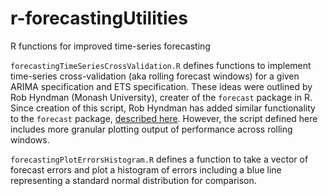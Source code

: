 # r-forecastingUtilities
R functions for improved time-series forecasting

`forecastingTimeSeriesCrossValidation.R` defines functions to implement time-series cross-validation (aka rolling forecast windows) for a given ARIMA specification and ETS specification. These ideas were outlined by Rob Hyndman (Monash University), creater of the `forecast` package in R. Since creation of this script, Rob Hyndman has added similar functionality to the `forecast` package, [described here](https://robjhyndman.com/hyndsight/tscv/). However, the script defined here includes more granular plotting output of performance across rolling windows. 

`forecastingPlotErrorsHistogram.R` defines a function to take a vector of forecast errors and plot a histogram of errors including a blue line representing a standard normal distribution for comparison. 
